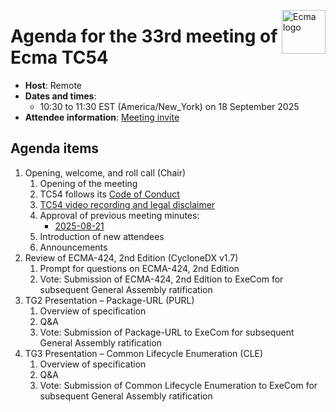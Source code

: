 <img src="https://tc54.org/images/ecma.svg" align="right" height="70" alt="Ecma logo" /> <!-- markdownlint-disable-line MD041 -->

# Agenda for the 33rd meeting of Ecma TC54

- **Host**: Remote
- **Dates and times**:
   - 10:30 to 11:30 EST (America/New\_York) on 18 September 2025
- **Attendee information**: [Meeting invite](https://calendar.google.com/calendar/event?action=TEMPLATE&tmeid=MW43ZjdoZmF2cW11MXZzM2Y5ZHNobmt0cjhfMjAyMzEyMTRUMTUzMDAwWiBjXzg4NGRlY2RlNWExNTI5MDJiYjUxYTYyZjg5NTUwZDBmMzc0ODQ4NDUzNGYwOGM2Mzc5MmYyZTY1NGYyYTdlYmNAZw&tmsrc=c_884decde5a152902bb51a62f89550d0f3748484534f08c63792f2e654f2a7ebc%40group.calendar.google.com&scp=ALL)


## Agenda items

1. Opening, welcome, and roll call (Chair)
   1. Opening of the meeting
   2. TC54 follows its [Code of Conduct](../CODE_OF_CONDUCT.md)
   3. [TC54 video recording and legal disclaimer](../VIDEO_RECORDING_AND_LEGAL_DISCLAIMER.md)
   4. Approval of previous meeting minutes:
      * [2025-08-21](2025-08-21-minutes.md)
   5. Introduction of new attendees
   6. Announcements
2. Review of ECMA-424, 2nd Edition (CycloneDX v1.7)
   1. Prompt for questions on ECMA-424, 2nd Edition
   2. Vote: Submission of ECMA-424, 2nd Edition to ExeCom for subsequent General Assembly ratification
3. TG2 Presentation – Package-URL (PURL)
   1. Overview of specification
   2. Q&A
   3. Vote: Submission of Package-URL to ExeCom for subsequent General Assembly ratification
4. TG3 Presentation – Common Lifecycle Enumeration (CLE)
   1. Overview of specification
   2. Q&A
   3. Vote: Submission of Common Lifecycle Enumeration to ExeCom for subsequent General Assembly ratification
